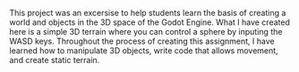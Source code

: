 This project was an excersise to help students learn the basis of creating a world and objects in the 3D space of the Godot Engine. What I have created here is a simple 3D terrain where you can control a sphere by inputing the WASD keys. Throughout the process of creating this assignment, I have learned how to manipulate 3D objects, write code that allows movement, and create static terrain. 